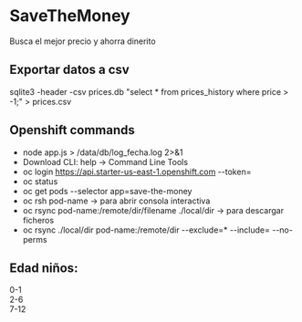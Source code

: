 # SaveTheMoney
Busca el mejor precio y ahorra dinerito  

## Exportar datos a csv  
sqlite3 -header -csv prices.db "select * from prices_history where price > -1;" > prices.csv

## Openshift commands  
- node app.js > /data/db/log_fecha.log 2>&1
- Download CLI: help -> Command Line Tools  
- oc login https://api.starter-us-east-1.openshift.com --token=<hidden>  
- oc status    
- oc get pods --selector app=save-the-money  
- oc rsh pod-name -> para abrir consola interactiva  
- oc rsync pod-name:/remote/dir/filename ./local/dir -> para descargar ficheros  
- oc rsync ./local/dir pod-name:/remote/dir --exclude=* --include=<file-name> --no-perms  
  
 ## Edad niños:  
 0-1  
 2-6  
 7-12  
 
